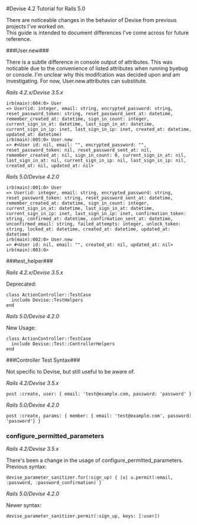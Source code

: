 #Devise 4.2 Tutorial for Rails 5.0

There are noticeable changes in the behavior of Devise from previous projects I've worked on.  
This guide is intended to document differences I've come across for future reference.

###User.new###

There is a subtle difference in console output of attributes.  This was noticable due to the convenience of listed attributes when running byebug or console. I'm unclear why this modifcation was decided upon and am investigating.  For now, User.new.attributes can substitute.

*Rails 4.2.x/Devise 3.5.x*

```
irb(main):004:0> User
=> User(id: integer, email: string, encrypted_password: string, reset_password_token: string, reset_password_sent_at: datetime, remember_created_at: datetime, sign_in_count: integer, current_sign_in_at: datetime, last_sign_in_at: datetime, current_sign_in_ip: inet, last_sign_in_ip: inet, created_at: datetime, updated_at: datetime)
irb(main):005:0> User.new
=> #<User id: nil, email: "", encrypted_password: "", reset_password_token: nil, reset_password_sent_at: nil, remember_created_at: nil, sign_in_count: 0, current_sign_in_at: nil, last_sign_in_at: nil, current_sign_in_ip: nil, last_sign_in_ip: nil, created_at: nil, updated_at: nil>
```

*Rails 5.0/Devise 4.2.0*

```
irb(main):001:0> User
=> User(id: integer, email: string, encrypted_password: string, reset_password_token: string, reset_password_sent_at: datetime, remember_created_at: datetime, sign_in_count: integer, current_sign_in_at: datetime, last_sign_in_at: datetime, current_sign_in_ip: inet, last_sign_in_ip: inet, confirmation_token: string, confirmed_at: datetime, confirmation_sent_at: datetime, unconfirmed_email: string, failed_attempts: integer, unlock_token: string, locked_at: datetime, created_at: datetime, updated_at: datetime)
irb(main):002:0> User.new
=> #<User id: nil, email: "", created_at: nil, updated_at: nil>
irb(main):003:0>
```

###test_helper###

*Rails 4.2.x/Devise 3.5.x*

Deprecated:
```
class ActionController::TestCase
  include Devise::TestHelpers
end
```

*Rails 5.0/Devise 4.2.0*

New Usage:

```
class ActionController::TestCase
  include Devise::Test::ControllerHelpers
end
```

###Controller Test Syntax###

Not specific to Devise, but still useful to be aware of.

*Rails 4.2/Devise 3.5.x*
```
post :create, user: { email: 'test@example.com, password: 'password' }
```
*Rails 5.0/Devise 4.2.0*
```
post :create, params: { member: { email: 'test@example.com', password: 'password'} }
```

### configure_permitted_parameters ###

*Rails 4.2/Devise 3.5.x*

There's been a change in the usage of configure_permitted_parameters. Previous syntax:

```
devise_parameter_sanitizer.for(:sign_up) { |u| u.permit(:email, :password, :password_confirmation) }
```

*Rails 5.0/Devise 4.2.0*

Newer syntax:

```
devise_parameter_sanitizer.permit(:sign_up, keys: [:user])
```
